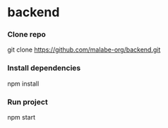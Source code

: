 # backend

### Clone repo
git clone https://github.com/malabe-org/backend.git


### Install dependencies
npm install


### Run project
npm start
